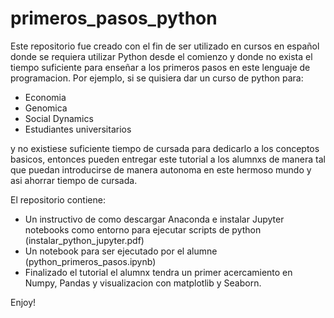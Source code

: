 # primeros_pasos_python
Este repositorio fue creado con el fin de ser utilizado en cursos en español donde se requiera utilizar Python desde el comienzo y donde no exista el tiempo suficiente para enseñar a los primeros pasos en este lenguaje de programacion. Por ejemplo, si se quisiera dar un curso de python para:
- Economia
- Genomica
- Social Dynamics
- Estudiantes universitarios 

y no existiese suficiente tiempo de cursada para dedicarlo a los conceptos basicos, entonces pueden entregar este tutorial a los alumnxs de manera tal que puedan introducirse de manera autonoma en este hermoso mundo y asi ahorrar tiempo de cursada.

El repositorio contiene:
- Un instructivo de como descargar Anaconda e instalar Jupyter notebooks como entorno para ejecutar scripts de python (instalar_python_jupyter.pdf)
- Un notebook para ser ejecutado por el alumne (python_primeros_pasos.ipynb)
- Finalizado el tutorial el alumnx tendra un primer acercamiento en Numpy, Pandas y visualizacion con matplotlib y Seaborn.

Enjoy!

